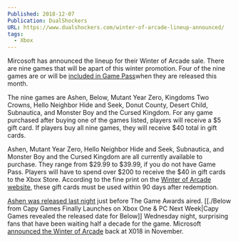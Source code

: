 ```yaml
---
Published: 2018-12-07
Publication: DualShockers
URL: https://www.dualshockers.com/winter-of-arcade-lineup-announced/
tags:
  - Xbox
---
```

Mircosoft has announced the lineup for their Winter of Arcade sale. There are nine games that will be apart of this winter promotion. Four of the nine games are or will be [included in Game Pass](https://www.dualshockers.com/xbox-game-pass-december-2018/)when they are released this month.

The nine games are Ashen, Below, Mutant Year Zero, Kingdoms Two Crowns, Hello Neighbor Hide and Seek, Donut County, Desert Child, Subnautica, and Monster Boy and the Cursed Kingdom. For any game purchased after buying one of the games listed, players will receive a $5 gift card. If players buy all nine games, they will receive $40 total in gift cards.

Ashen, Mutant Year Zero, Hello Neighbor Hide and Seek, Subnautica, and Monster Boy and the Cursed Kingdom are all currently available to purchase. They range from $29.99 to $39.99, if you do not have Game Pass. Players will have to spend over $200 to receive the $40 in gift cards to the Xbox Store. According to the fine print on the [Winter of Arcade website](https://www.xbox.com/en-US/promotions/sales/winter-of-arcade?ocid=Evergreen_soc_omc_xbo_tw_Photo_buy_12.6.9), these gift cards must be used within 90 days after redemption.

[Ashen was released last night](https://www.dualshockers.com/ashen-launch-trailer-leak-the-game-awards/) just before The Game Awards aired. [[./Below from Capy Games Finally Launches on Xbox One & PC Next Week|Capy Games revealed the released date for Below]] Wednesday night, surprising fans that have been waiting half a decade for the game. Microsoft [announced the Winter of Arcade](https://www.dualshockers.com/winter-arcade-soon-coming-xbox-one-details-come-game-awards/) back at X018 in November.